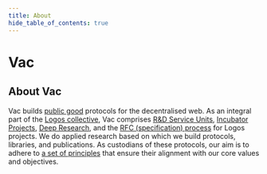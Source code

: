 ```yaml
---
title: About
hide_table_of_contents: true
---
```


# Vac

## About Vac

Vac builds [public good](https://en.wikipedia.org/wiki/Public_good) protocols for the decentralised web.
As an integral part of the [Logos collective](https://logos.co/),
Vac comprises [R&D Service Units](/vsus), [Incubator Projects](/vips), [Deep Research](/research), and the [RFC (specification) process](/rfcprocess) for Logos projects.
We do applied research based on which we build protocols, libraries, and publications. 
As custodians of these protocols, our aim is to adhere to [a set of principles](/principles) that ensure their alignment with our core values and objectives.

